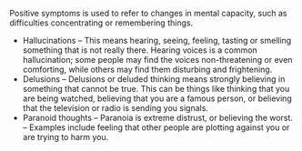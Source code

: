 Positive symptoms is used to refer to changes in mental capacity, such as
difficulties concentrating or remembering things.

- Hallucinations – This means hearing, seeing, feeling, tasting or smelling
  something that is not really there. Hearing voices is a common hallucination;
  some people may find the voices non-threatening or even comforting, while
  others may find them disturbing and frightening.
- Delusions – Delusions or deluded thinking means strongly believing in
  something that cannot be true. This can be things like thinking that you are
  being watched, believing that you are a famous person, or believing that the
  television or radio is sending you signals.
- Paranoid thoughts – Paranoia is extreme distrust, or believing the
  worst. – Examples include feeling that other people are plotting
  against you or are trying to harm you.
